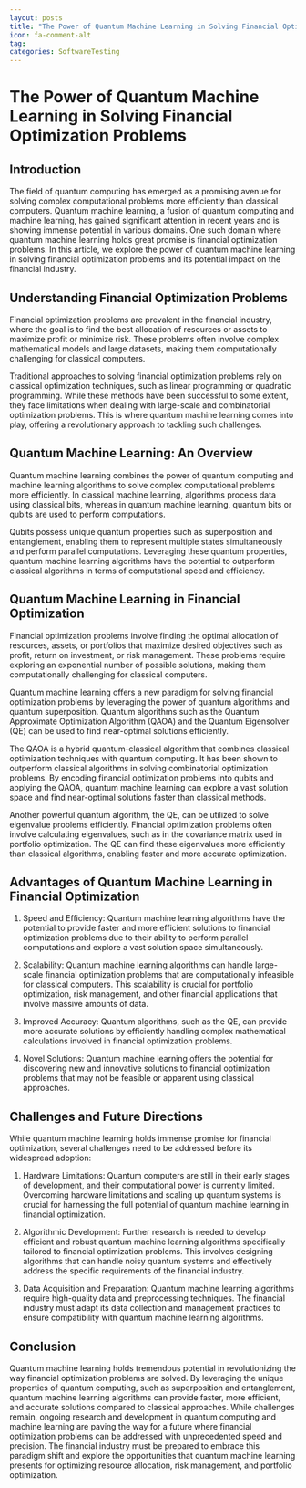 ```yaml
---
layout: posts
title: "The Power of Quantum Machine Learning in Solving Financial Optimization Problems"
icon: fa-comment-alt
tag:      
categories: SoftwareTesting
---
```



# The Power of Quantum Machine Learning in Solving Financial Optimization Problems

## Introduction

The field of quantum computing has emerged as a promising avenue for solving complex computational problems more efficiently than classical computers. Quantum machine learning, a fusion of quantum computing and machine learning, has gained significant attention in recent years and is showing immense potential in various domains. One such domain where quantum machine learning holds great promise is financial optimization problems. In this article, we explore the power of quantum machine learning in solving financial optimization problems and its potential impact on the financial industry.

## Understanding Financial Optimization Problems

Financial optimization problems are prevalent in the financial industry, where the goal is to find the best allocation of resources or assets to maximize profit or minimize risk. These problems often involve complex mathematical models and large datasets, making them computationally challenging for classical computers.

Traditional approaches to solving financial optimization problems rely on classical optimization techniques, such as linear programming or quadratic programming. While these methods have been successful to some extent, they face limitations when dealing with large-scale and combinatorial optimization problems. This is where quantum machine learning comes into play, offering a revolutionary approach to tackling such challenges.

## Quantum Machine Learning: An Overview

Quantum machine learning combines the power of quantum computing and machine learning algorithms to solve complex computational problems more efficiently. In classical machine learning, algorithms process data using classical bits, whereas in quantum machine learning, quantum bits or qubits are used to perform computations.

Qubits possess unique quantum properties such as superposition and entanglement, enabling them to represent multiple states simultaneously and perform parallel computations. Leveraging these quantum properties, quantum machine learning algorithms have the potential to outperform classical algorithms in terms of computational speed and efficiency.

## Quantum Machine Learning in Financial Optimization

Financial optimization problems involve finding the optimal allocation of resources, assets, or portfolios that maximize desired objectives such as profit, return on investment, or risk management. These problems require exploring an exponential number of possible solutions, making them computationally challenging for classical computers.

Quantum machine learning offers a new paradigm for solving financial optimization problems by leveraging the power of quantum algorithms and quantum superposition. Quantum algorithms such as the Quantum Approximate Optimization Algorithm (QAOA) and the Quantum Eigensolver (QE) can be used to find near-optimal solutions efficiently.

The QAOA is a hybrid quantum-classical algorithm that combines classical optimization techniques with quantum computing. It has been shown to outperform classical algorithms in solving combinatorial optimization problems. By encoding financial optimization problems into qubits and applying the QAOA, quantum machine learning can explore a vast solution space and find near-optimal solutions faster than classical methods.

Another powerful quantum algorithm, the QE, can be utilized to solve eigenvalue problems efficiently. Financial optimization problems often involve calculating eigenvalues, such as in the covariance matrix used in portfolio optimization. The QE can find these eigenvalues more efficiently than classical algorithms, enabling faster and more accurate optimization.

## Advantages of Quantum Machine Learning in Financial Optimization

1. Speed and Efficiency: Quantum machine learning algorithms have the potential to provide faster and more efficient solutions to financial optimization problems due to their ability to perform parallel computations and explore a vast solution space simultaneously.

2. Scalability: Quantum machine learning algorithms can handle large-scale financial optimization problems that are computationally infeasible for classical computers. This scalability is crucial for portfolio optimization, risk management, and other financial applications that involve massive amounts of data.

3. Improved Accuracy: Quantum algorithms, such as the QE, can provide more accurate solutions by efficiently handling complex mathematical calculations involved in financial optimization problems.

4. Novel Solutions: Quantum machine learning offers the potential for discovering new and innovative solutions to financial optimization problems that may not be feasible or apparent using classical approaches.

## Challenges and Future Directions

While quantum machine learning holds immense promise for financial optimization, several challenges need to be addressed before its widespread adoption:

1. Hardware Limitations: Quantum computers are still in their early stages of development, and their computational power is currently limited. Overcoming hardware limitations and scaling up quantum systems is crucial for harnessing the full potential of quantum machine learning in financial optimization.

2. Algorithmic Development: Further research is needed to develop efficient and robust quantum machine learning algorithms specifically tailored to financial optimization problems. This involves designing algorithms that can handle noisy quantum systems and effectively address the specific requirements of the financial industry.

3. Data Acquisition and Preparation: Quantum machine learning algorithms require high-quality data and preprocessing techniques. The financial industry must adapt its data collection and management practices to ensure compatibility with quantum machine learning algorithms.

## Conclusion

Quantum machine learning holds tremendous potential in revolutionizing the way financial optimization problems are solved. By leveraging the unique properties of quantum computing, such as superposition and entanglement, quantum machine learning algorithms can provide faster, more efficient, and accurate solutions compared to classical approaches. While challenges remain, ongoing research and development in quantum computing and machine learning are paving the way for a future where financial optimization problems can be addressed with unprecedented speed and precision. The financial industry must be prepared to embrace this paradigm shift and explore the opportunities that quantum machine learning presents for optimizing resource allocation, risk management, and portfolio optimization.